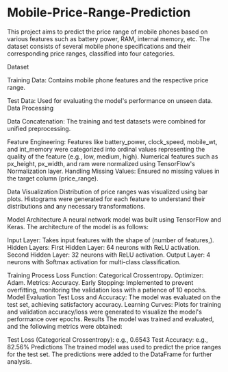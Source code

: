 # Mobile-Price-Range-Prediction
This project aims to predict the price range of mobile phones based on various features such as battery power, RAM, internal memory, etc. The dataset consists of several mobile phone specifications and their corresponding price ranges, classified into four categories.

Dataset

Training Data: Contains mobile phone features and the respective price range.

Test Data: Used for evaluating the model's performance on unseen data.
Data Processing

Data Concatenation: The training and test datasets were combined for unified preprocessing.

Feature Engineering:
Features like battery_power, clock_speed, mobile_wt, and int_memory were categorized into ordinal values representing the quality of the feature (e.g., low, medium, high).
Numerical features such as px_height, px_width, and ram were normalized using TensorFlow's Normalization layer.
Handling Missing Values: Ensured no missing values in the target column (price_range).


Data Visualization
Distribution of price ranges was visualized using bar plots.
Histograms were generated for each feature to understand their distributions and any necessary transformations.

Model Architecture
A neural network model was built using TensorFlow and Keras. The architecture of the model is as follows:

Input Layer: Takes input features with the shape of (number of features,).
Hidden Layers:
First Hidden Layer: 64 neurons with ReLU activation.
Second Hidden Layer: 32 neurons with ReLU activation.
Output Layer: 4 neurons with Softmax activation for multi-class classification.


Training Process
Loss Function: Categorical Crossentropy.
Optimizer: Adam.
Metrics: Accuracy.
Early Stopping: Implemented to prevent overfitting, monitoring the validation loss with a patience of 10 epochs.
Model Evaluation
Test Loss and Accuracy: The model was evaluated on the test set, achieving satisfactory accuracy.
Learning Curves: Plots for training and validation accuracy/loss were generated to visualize the model's performance over epochs.
Results
The model was trained and evaluated, and the following metrics were obtained:

Test Loss (Categorical Crossentropy): e.g., 0.6543
Test Accuracy: e.g., 82.56%
Predictions
The trained model was used to predict the price ranges for the test set. The predictions were added to the DataFrame for further analysis.

